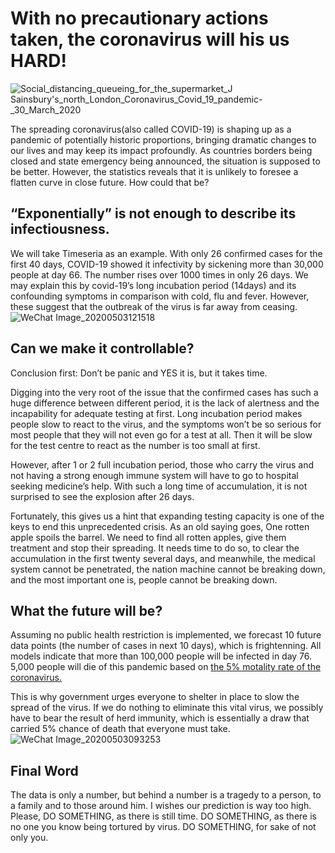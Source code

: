 # With no precautionary actions taken, the coronavirus will his us HARD!
![Social_distancing_queueing_for_the_supermarket_J _Sainsbury's_north_London_Coronavirus_Covid_19_pandemic_-_30_March_2020](https://user-images.githubusercontent.com/60074638/80893103-f39f2b80-8d01-11ea-8f51-0874e5e8ec17.jpg)

The spreading coronavirus(also called COVID-19) is shaping up as a pandemic of potentially historic proportions, bringing dramatic changes to our lives and may keep its impact profoundly. As countries borders being closed and state emergency being announced, the situation is supposed to be better. However, the statistics reveals that it is unlikely to foresee a flatten curve in close future. How could that be?

## “Exponentially” is not enough to describe its infectiousness.
We will take Timeseria as an example. With only 26 confirmed cases for the first 40 days, COVID-19 showed it infectivity by sickening more than 30,000 people at day 66. The number rises over 1000 times in only 26 days. We may explain this by covid-19’s long incubation period (14days) and its confounding symptoms in comparison with cold, flu and fever. However, these suggest that the outbreak of the virus is far away from ceasing. 
![WeChat Image_20200503121518](https://user-images.githubusercontent.com/60074638/80898983-db98cd80-8d3c-11ea-91d6-ce0656278030.jpg)


## Can we make it controllable?
Conclusion first: Don’t be panic and YES it is, but it takes time.
 
Digging into the very root of the issue that the confirmed cases has such a huge difference between different period, it is the lack of alertness and the incapability for adequate testing at first. Long incubation period makes people slow to react to the virus, and the symptoms won’t be so serious for most people that they will not even go for a test at all. Then it will be slow for the test centre to react as the number is too small at first.
 
However, after 1 or 2 full incubation period, those who carry the virus and not having a strong enough immune system will have to go to hospital seeking medicine’s help. With such a long time of accumulation, it is not surprised to see the explosion after 26 days.
 
Fortunately, this gives us a hint that expanding testing capacity is one of the keys to end this unprecedented crisis. As an old saying goes, One rotten apple spoils the barrel. We need to find all rotten apples, give them treatment and stop their spreading. It needs time to do so, to clear the accumulation in the first twenty several days, and meanwhile, the medical system cannot be penetrated, the nation machine cannot be breaking down, and the most important one is, people cannot be breaking down.

## What the future will be?
Assuming no public health restriction is implemented, we forecast 10 future data points (the number of cases in next 10 days), which is frightenning. All models indicate that more than 100,000 people will be infected in day 76. 5,000 people will die of this pandemic based on [the 5% motality rate of the coronavirus.](https://www.cdc.gov/nchs/nvss/vsrr/covid19/index.htm)
 
This is why government urges everyone to shelter in place to slow the spread of the virus. If we do nothing to eliminate this vital virus, we possibly have to bear the result of herd immunity, which is essentially a draw that carried 5% chance of death that everyone must take.
![WeChat Image_20200503093253](https://user-images.githubusercontent.com/60074638/80896469-1e4cac80-8d21-11ea-87d0-96833d14cf51.jpg)

## Final Word
The data is only a number, but behind a number is a tragedy to a person, to a family and to those around him. I wishes our prediction is way too high. Please,
DO SOMETHING, as there is still time.
DO SOMETHING, as there is no one you know being tortured by virus.
DO SOMETHING, for sake of not only you.
